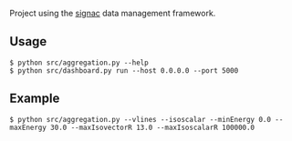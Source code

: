 Project using the [signac](https://signac.io) data management framework.

## Usage

```console
$ python src/aggregation.py --help
$ python src/dashboard.py run --host 0.0.0.0 --port 5000
```

## Example

```console
$ python src/aggregation.py --vlines --isoscalar --minEnergy 0.0 --maxEnergy 30.0 --maxIsovectorR 13.0 --maxIsoscalarR 100000.0
```

